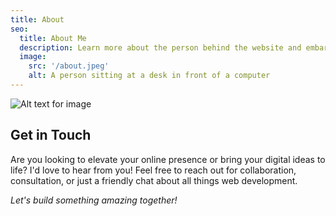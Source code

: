 ```yaml
---
title: About
seo:
  title: About Me
  description: Learn more about the person behind the website and embark on a journey of inspiration and shared experiences.
  image:
    src: '/about.jpeg'
    alt: A person sitting at a desk in front of a computer
---
```


![Alt text for image](/about.jpeg)

[//]: # (## Mihaela Sfat - ...)

[//]: # ()
[//]: # (**Greetings!** I'm Mihaela Sfat, a passionate web developer residing in the picturesque landscapes of [Estonia]&#40;https://en.wikipedia.org/wiki/Estonia&#41;. With a keen eye for design and a love for crafting seamless digital experiences, I bring a unique blend of creativity and technical expertise to the world of web development.)

[//]: # ()
[//]: # (## Skills and Expertise)

[//]: # ()
[//]: # (I specialize in front-end and back-end development, utilizing the latest technologies to build responsive and user-friendly websites. My proficiency includes **HTML**, **CSS**, **JavaScript**, and frameworks such as **Astro.js** for dynamic and interactive user interfaces. On the server side, I'm well-versed in Node.js and have experience with database management systems like MongoDB.)

[//]: # ()
[//]: # (## Innovation and Problem-Solving)

[//]: # ()
[//]: # (I thrive on solving complex problems and transforming ideas into functional, elegant websites. Whether it's optimizing performance, implementing new features, or troubleshooting issues, I approach each challenge with enthusiasm and a commitment to delivering high-quality solutions.)

[//]: # ()
[//]: # (## Global Perspective, Local Impact)

[//]: # ()
[//]: # (Living in Estonia has not only influenced my appreciation for nature and culture but has also shaped my approach to web development. I understand the importance of creating digital solutions that resonate with local audiences while maintaining a global perspective.)

[//]: # ()
[//]: # (## Continuous Learning)

[//]: # ()
[//]: # (The dynamic nature of the tech industry inspires me to stay up-to-date with the latest trends and advancements. I'm always eager to expand my skill set and embrace emerging technologies that enhance the functionality and aesthetics of the websites I create.)

[//]: # ()
[//]: # (## Collaboration and Communication)

[//]: # ()
[//]: # (I believe in the power of collaboration and effective communication. Whether working with clients, designers, or fellow developers, I value clear communication to ensure the success of every project.)

## Get in Touch

Are you looking to elevate your online presence or bring your digital ideas to life? I'd love to hear from you! Feel free to reach out for collaboration, consultation, or just a friendly chat about all things web development.

_Let's build something amazing together!_
